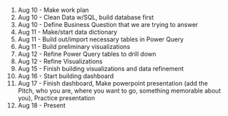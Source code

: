 1. Aug 10 - Make work plan
1. Aug 10 - Clean Data w/SQL, build database first
1. Aug 10 - Define Business Question that we are trying to answer
1. Aug 11 - Make/start data dictionary
1. Aug 11 - Build out/import necessary tables in Power Query 
1. Aug 11 - Build preliminary visualizations
1. Aug 12 - Refine Power Query tables to drill down
1. Aug 12 - Refine Visualizations
1. Aug 15 - Finish building visualizations and data refinement
1. Aug 16 - Start building dashboard
1. Aug 17 - Finish dashboard, Make powerpoint presentation (add the Pitch, who you are, where you want to go, something memorable about you), Practice presentation
1. Aug 18 - Present